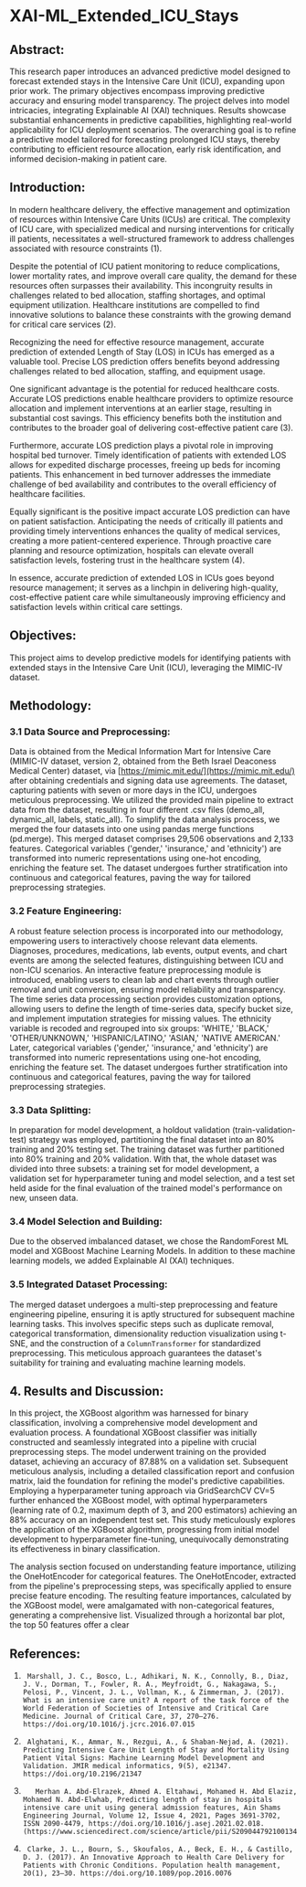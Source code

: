 # XAI-ML_Extended_ICU_Stays

## Abstract:

This research paper introduces an advanced predictive model designed to forecast extended stays in the Intensive Care Unit (ICU), expanding upon prior work. The primary objectives encompass improving predictive accuracy and ensuring model transparency. The project delves into model intricacies, integrating Explainable AI (XAI) techniques. Results showcase substantial enhancements in predictive capabilities, highlighting real-world applicability for ICU deployment scenarios. The overarching goal is to refine a predictive model tailored for forecasting prolonged ICU stays, thereby contributing to efficient resource allocation, early risk identification, and informed decision-making in patient care.

## Introduction:

In modern healthcare delivery, the effective management and optimization of resources within Intensive Care Units (ICUs) are critical. The complexity of ICU care, with specialized medical and nursing interventions for critically ill patients, necessitates a well-structured framework to address challenges associated with resource constraints (1).

Despite the potential of ICU patient monitoring to reduce complications, lower mortality rates, and improve overall care quality, the demand for these resources often surpasses their availability. This incongruity results in challenges related to bed allocation, staffing shortages, and optimal equipment utilization. Healthcare institutions are compelled to find innovative solutions to balance these constraints with the growing demand for critical care services (2).

Recognizing the need for effective resource management, accurate prediction of extended Length of Stay (LOS) in ICUs has emerged as a valuable tool. Precise LOS prediction offers benefits beyond addressing challenges related to bed allocation, staffing, and equipment usage.

One significant advantage is the potential for reduced healthcare costs. Accurate LOS predictions enable healthcare providers to optimize resource allocation and implement interventions at an earlier stage, resulting in substantial cost savings. This efficiency benefits both the institution and contributes to the broader goal of delivering cost-effective patient care (3).

Furthermore, accurate LOS prediction plays a pivotal role in improving hospital bed turnover. Timely identification of patients with extended LOS allows for expedited discharge processes, freeing up beds for incoming patients. This enhancement in bed turnover addresses the immediate challenge of bed availability and contributes to the overall efficiency of healthcare facilities.

Equally significant is the positive impact accurate LOS prediction can have on patient satisfaction. Anticipating the needs of critically ill patients and providing timely interventions enhances the quality of medical services, creating a more patient-centered experience. Through proactive care planning and resource optimization, hospitals can elevate overall satisfaction levels, fostering trust in the healthcare system (4).

In essence, accurate prediction of extended LOS in ICUs goes beyond resource management; it serves as a linchpin in delivering high-quality, cost-effective patient care while simultaneously improving efficiency and satisfaction levels within critical care settings.

## Objectives:

This project aims to develop predictive models for identifying patients with extended stays in the Intensive Care Unit (ICU), leveraging the MIMIC-IV dataset.

## Methodology:

### 3.1 Data Source and Preprocessing:

Data is obtained from the Medical Information Mart for Intensive Care (MIMIC-IV dataset, version 2, obtained from the Beth Israel Deaconess Medical Center) dataset, via [https://mimic.mit.edu/](https://mimic.mit.edu/) after obtaining credentials and signing data use agreements. The dataset, capturing patients with seven or more days in the ICU, undergoes meticulous preprocessing. We utilized the provided main pipeline to extract data from the dataset, resulting in four different .csv files (demo_all, dynamic_all, labels, static_all). To simplify the data analysis process, we merged the four datasets into one using pandas merge functions (pd.merge). This merged dataset comprises 29,506 observations and 2,133 features. Categorical variables ('gender,' 'insurance,' and 'ethnicity') are transformed into numeric representations using one-hot encoding, enriching the feature set. The dataset undergoes further stratification into continuous and categorical features, paving the way for tailored preprocessing strategies.

### 3.2 Feature Engineering:

A robust feature selection process is incorporated into our methodology, empowering users to interactively choose relevant data elements. Diagnoses, procedures, medications, lab events, output events, and chart events are among the selected features, distinguishing between ICU and non-ICU scenarios. An interactive feature preprocessing module is introduced, enabling users to clean lab and chart events through outlier removal and unit conversion, ensuring model reliability and transparency. The time series data processing section provides customization options, allowing users to define the length of time-series data, specify bucket size, and implement imputation strategies for missing values. The ethnicity variable is recoded and regrouped into six groups: 'WHITE,' 'BLACK,' 'OTHER/UNKNOWN,' 'HISPANIC/LATINO,' 'ASIAN,' 'NATIVE AMERICAN.' Later, categorical variables ('gender,' 'insurance,' and 'ethnicity') are transformed into numeric representations using one-hot encoding, enriching the feature set. The dataset undergoes further stratification into continuous and categorical features, paving the way for tailored preprocessing strategies.

### 3.3 Data Splitting:

In preparation for model development, a holdout validation (train-validation-test) strategy was employed, partitioning the final dataset into an 80% training and 20% testing set. The training dataset was further partitioned into 80% training and 20% validation. With that, the whole dataset was divided into three subsets: a training set for model development, a validation set for hyperparameter tuning and model selection, and a test set held aside for the final evaluation of the trained model's performance on new, unseen data.

### 3.4 Model Selection and Building:

Due to the observed imbalanced dataset, we chose the RandomForest ML model and XGBoost Machine Learning Models. In addition to these machine learning models, we added Explainable AI (XAI) techniques. 

### 3.5 Integrated Dataset Processing:

The merged dataset undergoes a multi-step preprocessing and feature engineering pipeline, ensuring it is aptly structured for subsequent machine learning tasks. This involves specific steps such as duplicate removal, categorical transformation, dimensionality reduction visualization using t-SNE, and the construction of a `ColumnTransformer` for standardized preprocessing. This meticulous approach guarantees the dataset's suitability for training and evaluating machine learning models.

## 4. Results and Discussion:

In this project, the XGBoost algorithm was harnessed for binary classification, involving a comprehensive model development and evaluation process. A foundational XGBoost classifier was initially constructed and seamlessly integrated into a pipeline with crucial preprocessing steps. The model underwent training on the provided dataset, achieving an accuracy of 87.88% on a validation set. Subsequent meticulous analysis, including a detailed classification report and confusion matrix, laid the foundation for refining the model's predictive capabilities. Employing a hyperparameter tuning approach via GridSearchCV CV=5 further enhanced the XGBoost model, with optimal hyperparameters (learning rate of 0.2, maximum depth of 3, and 200 estimators) achieving an 88% accuracy on an independent test set. This study meticulously explores the application of the XGBoost algorithm, progressing from initial model development to hyperparameter fine-tuning, unequivocally demonstrating its effectiveness in binary classification.

The analysis section focused on understanding feature importance, utilizing the OneHotEncoder for categorical features. The OneHotEncoder, extracted from the pipeline's preprocessing steps, was specifically applied to ensure precise feature encoding. The resulting feature importances, calculated by the XGBoost model, were amalgamated with non-categorical features, generating a comprehensive list. Visualized through a horizontal bar plot, the top 50 features offer a clear

## References:

1.  	Marshall, J. C., Bosco, L., Adhikari, N. K., Connolly, B., Diaz, J. V., Dorman, T., Fowler, R. A., Meyfroidt, G., Nakagawa, S., Pelosi, P., Vincent, J. L., Vollman, K., & Zimmerman, J. (2017). What is an intensive care unit? A report of the task force of the World Federation of Societies of Intensive and Critical Care Medicine. Journal of Critical Care, 37, 270–276. https://doi.org/10.1016/j.jcrc.2016.07.015
2.  	Alghatani, K., Ammar, N., Rezgui, A., & Shaban-Nejad, A. (2021). Predicting Intensive Care Unit Length of Stay and Mortality Using Patient Vital Signs: Machine Learning Model Development and Validation. JMIR medical informatics, 9(5), e21347. https://doi.org/10.2196/21347
3.  	  Merhan A. Abd-Elrazek, Ahmed A. Eltahawi, Mohamed H. Abd Elaziz, Mohamed N. Abd-Elwhab, Predicting length of stay in hospitals intensive care unit using general admission features, Ain Shams Engineering Journal, Volume 12, Issue 4, 2021, Pages 3691-3702, ISSN 2090-4479, https://doi.org/10.1016/j.asej.2021.02.018. (https://www.sciencedirect.com/science/article/pii/S2090447921001349)
4.  	Clarke, J. L., Bourn, S., Skoufalos, A., Beck, E. H., & Castillo, D. J. (2017). An Innovative Approach to Health Care Delivery for Patients with Chronic Conditions. Population health management, 20(1), 23–30. https://doi.org/10.1089/pop.2016.0076
